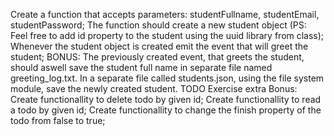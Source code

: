 Create a function that accepts parameters: studentFullname, studentEmail, studentPassword;
The function should create a new student object (PS: Feel free to add id property to the student using the uuid library from class);
Whenever the student object is created emit the event that will greet the student;
BONUS:
The previously created event, that greets the student, should aswell save the student full name in separate file named greeting_log.txt.
In a separate file called students.json, using the file system module, save the newly created student.
TODO Exercise extra Bonus:
Create functionallity to delete todo by given id;
Create functionallity to read a todo by given id;
Create functionallity to change the finish property of the todo from false to true;